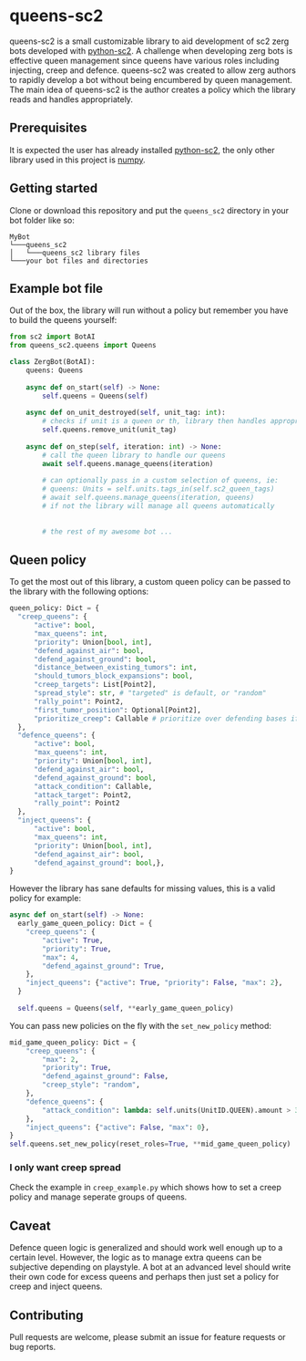 # queens-sc2
queens-sc2 is a small customizable library to aid development of sc2 zerg bots developed with [python-sc2](https://github.com/BurnySc2/python-sc2). A challenge when developing zerg bots is effective queen management since queens have various roles including injecting, creep and defence. 
queens-sc2 was created to allow zerg authors to rapidly develop a bot without being encumbered by queen management. The main idea of queens-sc2 is the author creates a policy which the library reads and handles appropriately.

## Prerequisites 
It is expected the user has already installed [python-sc2](https://github.com/BurnySc2/python-sc2), the only other library used in this project is [numpy](https://numpy.org/).

## Getting started
Clone or download this repository and put the `queens_sc2` directory in your bot folder like so:
```
MyBot
└───queens_sc2
│   └───queens_sc2 library files
└───your bot files and directories
```

## Example bot file
Out of the box, the library will run without a policy but remember you have to build the queens yourself:
```python
from sc2 import BotAI
from queens_sc2.queens import Queens

class ZergBot(BotAI):
    queens: Queens
    
    async def on_start(self) -> None:
        self.queens = Queens(self)
        
    async def on_unit_destroyed(self, unit_tag: int):
        # checks if unit is a queen or th, library then handles appropriately
        self.queens.remove_unit(unit_tag)
        
    async def on_step(self, iteration: int) -> None:
        # call the queen library to handle our queens
        await self.queens.manage_queens(iteration)
        
        # can optionally pass in a custom selection of queens, ie:
        # queens: Units = self.units.tags_in(self.sc2_queen_tags)
        # await self.queens.manage_queens(iteration, queens)
        # if not the library will manage all queens automatically
        
        
        # the rest of my awesome bot ...
```

## Queen policy
To get the most out of this library, a custom queen policy can be passed to the library with the following options:
```python
queen_policy: Dict = {
  "creep_queens": {
      "active": bool,
      "max_queens": int,
      "priority": Union[bool, int],
      "defend_against_air": bool,
      "defend_against_ground": bool,
      "distance_between_existing_tumors": int,
      "should_tumors_block_expansions": bool,
      "creep_targets": List[Point2],
      "spread_style": str, # "targeted" is default, or "random"
      "rally_point": Point2,
      "first_tumor_position": Optional[Point2],
      "prioritize_creep": Callable # prioritize over defending bases if energy is available?
  },
  "defence_queens": {
      "active": bool,
      "max_queens": int,
      "priority": Union[bool, int],
      "defend_against_air": bool,
      "defend_against_ground": bool,
      "attack_condition": Callable,
      "attack_target": Point2,
      "rally_point": Point2
  },
  "inject_queens": {
      "active": bool,
      "max_queens": int,
      "priority": Union[bool, int],
      "defend_against_air": bool,
      "defend_against_ground": bool,},
}
```

However the library has sane defaults for missing values, this is a valid policy for example:
```python
async def on_start(self) -> None:
  early_game_queen_policy: Dict = {
    "creep_queens": {
        "active": True,
        "priority": True,
        "max": 4,
        "defend_against_ground": True,
    },
    "inject_queens": {"active": True, "priority": False, "max": 2},
  }
  
  self.queens = Queens(self, **early_game_queen_policy)
```

You can pass new policies on the fly with the `set_new_policy` method:
```python
mid_game_queen_policy: Dict = {
    "creep_queens": {
        "max": 2,
        "priority": True,
        "defend_against_ground": False,
        "creep_style": "random",
    },
    "defence_queens": {
        "attack_condition": lambda: self.units(UnitID.QUEEN).amount > 30,
    },
    "inject_queens": {"active": False, "max": 0},
}
self.queens.set_new_policy(reset_roles=True, **mid_game_queen_policy)
```

### I only want creep spread
Check the example in `creep_example.py` which shows how to set a creep policy and manage seperate groups of queens.

## Caveat
Defence queen logic is generalized and should work well enough up to a certain level. However, the logic as to manage extra queens can be subjective depending on playstyle. A bot at an advanced level should write their own code for excess queens and perhaps then just set a policy for creep and inject queens.

## Contributing
Pull requests are welcome, please submit an issue for feature requests or bug reports.
